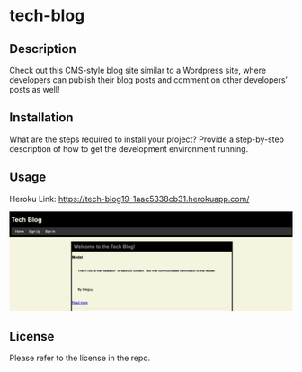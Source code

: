 # tech-blog


## Description

Check out this CMS-style blog site similar to a Wordpress site, where developers can publish their blog posts and comment on other developers’ posts as well!


## Installation

What are the steps required to install your project? Provide a step-by-step description of how to get the development environment running.

## Usage

Heroku Link: https://tech-blog19-1aac5338cb31.herokuapp.com/

![alt text](./blogimg.jpeg)



## License

Please refer to the license in the repo.

